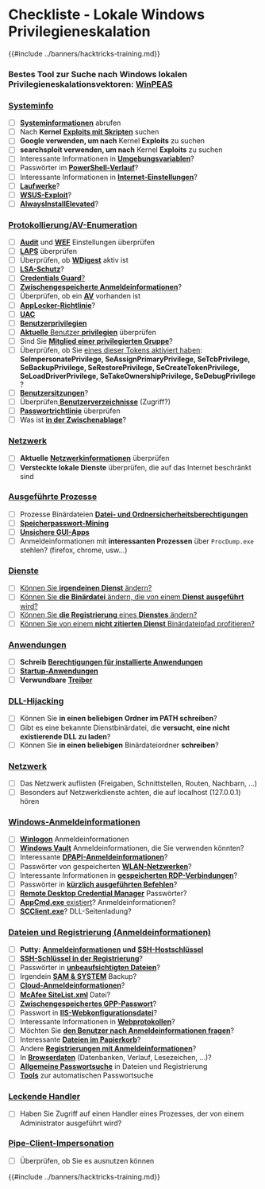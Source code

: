 # Checkliste - Lokale Windows Privilegieneskalation

{{#include ../banners/hacktricks-training.md}}

### **Bestes Tool zur Suche nach Windows lokalen Privilegieneskalationsvektoren:** [**WinPEAS**](https://github.com/carlospolop/privilege-escalation-awesome-scripts-suite/tree/master/winPEAS)

### [Systeminfo](windows-local-privilege-escalation/index.html#system-info)

- [ ] [**Systeminformationen**](windows-local-privilege-escalation/index.html#system-info) abrufen
- [ ] Nach **Kernel** [**Exploits mit Skripten**](windows-local-privilege-escalation/index.html#version-exploits) suchen
- [ ] **Google verwenden, um nach** Kernel **Exploits** zu suchen
- [ ] **searchsploit verwenden, um nach** Kernel **Exploits** zu suchen
- [ ] Interessante Informationen in [**Umgebungsvariablen**](windows-local-privilege-escalation/index.html#environment)?
- [ ] Passwörter im [**PowerShell-Verlauf**](windows-local-privilege-escalation/index.html#powershell-history)?
- [ ] Interessante Informationen in [**Internet-Einstellungen**](windows-local-privilege-escalation/index.html#internet-settings)?
- [ ] [**Laufwerke**](windows-local-privilege-escalation/index.html#drives)?
- [ ] [**WSUS-Exploit**](windows-local-privilege-escalation/index.html#wsus)?
- [ ] [**AlwaysInstallElevated**](windows-local-privilege-escalation/index.html#alwaysinstallelevated)?

### [Protokollierung/AV-Enumeration](windows-local-privilege-escalation/index.html#enumeration)

- [ ] [**Audit**](windows-local-privilege-escalation/index.html#audit-settings) und [**WEF**](windows-local-privilege-escalation/index.html#wef) Einstellungen überprüfen
- [ ] [**LAPS**](windows-local-privilege-escalation/index.html#laps) überprüfen
- [ ] Überprüfen, ob [**WDigest**](windows-local-privilege-escalation/index.html#wdigest) aktiv ist
- [ ] [**LSA-Schutz**](windows-local-privilege-escalation/index.html#lsa-protection)?
- [ ] [**Credentials Guard**](windows-local-privilege-escalation/index.html#credentials-guard)[?](windows-local-privilege-escalation/index.html#cached-credentials)
- [ ] [**Zwischengespeicherte Anmeldeinformationen**](windows-local-privilege-escalation/index.html#cached-credentials)?
- [ ] Überprüfen, ob ein [**AV**](https://github.com/carlospolop/hacktricks/blob/master/windows-hardening/windows-av-bypass/README.md) vorhanden ist
- [ ] [**AppLocker-Richtlinie**](https://github.com/carlospolop/hacktricks/blob/master/windows-hardening/authentication-credentials-uac-and-efs/README.md#applocker-policy)?
- [ ] [**UAC**](https://github.com/carlospolop/hacktricks/blob/master/windows-hardening/authentication-credentials-uac-and-efs/uac-user-account-control/README.md)
- [ ] [**Benutzerprivilegien**](windows-local-privilege-escalation/index.html#users-and-groups)
- [ ] [**Aktuelle** Benutzer **privilegien**](windows-local-privilege-escalation/index.html#users-and-groups) überprüfen
- [ ] Sind Sie [**Mitglied einer privilegierten Gruppe**](windows-local-privilege-escalation/index.html#privileged-groups)?
- [ ] Überprüfen, ob Sie [eines dieser Tokens aktiviert haben](windows-local-privilege-escalation/index.html#token-manipulation): **SeImpersonatePrivilege, SeAssignPrimaryPrivilege, SeTcbPrivilege, SeBackupPrivilege, SeRestorePrivilege, SeCreateTokenPrivilege, SeLoadDriverPrivilege, SeTakeOwnershipPrivilege, SeDebugPrivilege** ?
- [ ] [**Benutzersitzungen**](windows-local-privilege-escalation/index.html#logged-users-sessions)?
- [ ] Überprüfen[ **Benutzerverzeichnisse**](windows-local-privilege-escalation/index.html#home-folders) (Zugriff?)
- [ ] [**Passwortrichtlinie**](windows-local-privilege-escalation/index.html#password-policy) überprüfen
- [ ] Was ist [**in der Zwischenablage**](windows-local-privilege-escalation/index.html#get-the-content-of-the-clipboard)?

### [Netzwerk](windows-local-privilege-escalation/index.html#network)

- [ ] **Aktuelle** [**Netzwerkinformationen**](windows-local-privilege-escalation/index.html#network) überprüfen
- [ ] **Versteckte lokale Dienste** überprüfen, die auf das Internet beschränkt sind

### [Ausgeführte Prozesse](windows-local-privilege-escalation/index.html#running-processes)

- [ ] Prozesse Binärdateien [**Datei- und Ordnersicherheitsberechtigungen**](windows-local-privilege-escalation/index.html#file-and-folder-permissions)
- [ ] [**Speicherpasswort-Mining**](windows-local-privilege-escalation/index.html#memory-password-mining)
- [ ] [**Unsichere GUI-Apps**](windows-local-privilege-escalation/index.html#insecure-gui-apps)
- [ ] Anmeldeinformationen mit **interessanten Prozessen** über `ProcDump.exe` stehlen? (firefox, chrome, usw...)

### [Dienste](windows-local-privilege-escalation/index.html#services)

- [ ] [Können Sie **irgendeinen Dienst** ändern?](windows-local-privilege-escalation/index.html#permissions)
- [ ] [Können Sie **die Binärdatei** ändern, die von einem **Dienst** **ausgeführt** wird?](windows-local-privilege-escalation/index.html#modify-service-binary-path)
- [ ] [Können Sie **die Registrierung** eines **Dienstes** ändern?](windows-local-privilege-escalation/index.html#services-registry-modify-permissions)
- [ ] [Können Sie von einem **nicht zitierten Dienst** Binärdateipfad profitieren?](windows-local-privilege-escalation/index.html#unquoted-service-paths)

### [**Anwendungen**](windows-local-privilege-escalation/index.html#applications)

- [ ] **Schreib** [**Berechtigungen für installierte Anwendungen**](windows-local-privilege-escalation/index.html#write-permissions)
- [ ] [**Startup-Anwendungen**](windows-local-privilege-escalation/index.html#run-at-startup)
- [ ] **Verwundbare** [**Treiber**](windows-local-privilege-escalation/index.html#drivers)

### [DLL-Hijacking](windows-local-privilege-escalation/index.html#path-dll-hijacking)

- [ ] Können Sie **in einen beliebigen Ordner im PATH schreiben**?
- [ ] Gibt es eine bekannte Dienstbinärdatei, die **versucht, eine nicht existierende DLL zu laden**?
- [ ] Können Sie **in einen beliebigen** Binärdateiordner **schreiben**?

### [Netzwerk](windows-local-privilege-escalation/index.html#network)

- [ ] Das Netzwerk auflisten (Freigaben, Schnittstellen, Routen, Nachbarn, ...)
- [ ] Besonders auf Netzwerkdienste achten, die auf localhost (127.0.0.1) hören

### [Windows-Anmeldeinformationen](windows-local-privilege-escalation/index.html#windows-credentials)

- [ ] [**Winlogon**](windows-local-privilege-escalation/index.html#winlogon-credentials) Anmeldeinformationen
- [ ] [**Windows Vault**](windows-local-privilege-escalation/index.html#credentials-manager-windows-vault) Anmeldeinformationen, die Sie verwenden könnten?
- [ ] Interessante [**DPAPI-Anmeldeinformationen**](windows-local-privilege-escalation/index.html#dpapi)?
- [ ] Passwörter von gespeicherten [**WLAN-Netzwerken**](windows-local-privilege-escalation/index.html#wifi)?
- [ ] Interessante Informationen in [**gespeicherten RDP-Verbindungen**](windows-local-privilege-escalation/index.html#saved-rdp-connections)?
- [ ] Passwörter in [**kürzlich ausgeführten Befehlen**](windows-local-privilege-escalation/index.html#recently-run-commands)?
- [ ] [**Remote Desktop Credential Manager**](windows-local-privilege-escalation/index.html#remote-desktop-credential-manager) Passwörter?
- [ ] [**AppCmd.exe** existiert](windows-local-privilege-escalation/index.html#appcmd-exe)? Anmeldeinformationen?
- [ ] [**SCClient.exe**](windows-local-privilege-escalation/index.html#scclient-sccm)? DLL-Seitenladung?

### [Dateien und Registrierung (Anmeldeinformationen)](windows-local-privilege-escalation/index.html#files-and-registry-credentials)

- [ ] **Putty:** [**Anmeldeinformationen**](windows-local-privilege-escalation/index.html#putty-creds) **und** [**SSH-Hostschlüssel**](windows-local-privilege-escalation/index.html#putty-ssh-host-keys)
- [ ] [**SSH-Schlüssel in der Registrierung**](windows-local-privilege-escalation/index.html#ssh-keys-in-registry)?
- [ ] Passwörter in [**unbeaufsichtigten Dateien**](windows-local-privilege-escalation/index.html#unattended-files)?
- [ ] Irgendein [**SAM & SYSTEM**](windows-local-privilege-escalation/index.html#sam-and-system-backups) Backup?
- [ ] [**Cloud-Anmeldeinformationen**](windows-local-privilege-escalation/index.html#cloud-credentials)?
- [ ] [**McAfee SiteList.xml**](windows-local-privilege-escalation/index.html#mcafee-sitelist.xml) Datei?
- [ ] [**Zwischengespeichertes GPP-Passwort**](windows-local-privilege-escalation/index.html#cached-gpp-pasword)?
- [ ] Passwort in [**IIS-Webkonfigurationsdatei**](windows-local-privilege-escalation/index.html#iis-web-config)?
- [ ] Interessante Informationen in [**Webprotokollen**](windows-local-privilege-escalation/index.html#logs)?
- [ ] Möchten Sie [**den Benutzer nach Anmeldeinformationen fragen**](windows-local-privilege-escalation/index.html#ask-for-credentials)?
- [ ] Interessante [**Dateien im Papierkorb**](windows-local-privilege-escalation/index.html#credentials-in-the-recyclebin)?
- [ ] Andere [**Registrierungen mit Anmeldeinformationen**](windows-local-privilege-escalation/index.html#inside-the-registry)?
- [ ] In [**Browserdaten**](windows-local-privilege-escalation/index.html#browsers-history) (Datenbanken, Verlauf, Lesezeichen, ...)?
- [ ] [**Allgemeine Passwortsuche**](windows-local-privilege-escalation/index.html#generic-password-search-in-files-and-registry) in Dateien und Registrierung
- [ ] [**Tools**](windows-local-privilege-escalation/index.html#tools-that-search-for-passwords) zur automatischen Passwortsuche

### [Leckende Handler](windows-local-privilege-escalation/index.html#leaked-handlers)

- [ ] Haben Sie Zugriff auf einen Handler eines Prozesses, der von einem Administrator ausgeführt wird?

### [Pipe-Client-Impersonation](windows-local-privilege-escalation/index.html#named-pipe-client-impersonation)

- [ ] Überprüfen, ob Sie es ausnutzen können

{{#include ../banners/hacktricks-training.md}}
